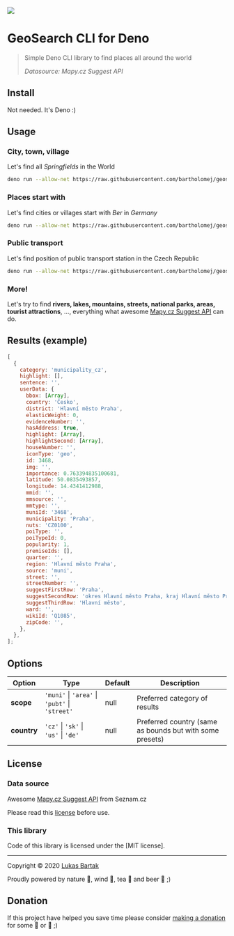 ![](https://github.com/COEXCZ/geosearch/workflows/Build%20&%20Run%20tests%20&%20Publish/badge.svg)

# GeoSearch CLI for Deno

> Simple Deno CLI library to find places all around the world
>
> _Datasource: Mapy.cz Suggest API_

## Install

Not needed. It's Deno :)

## Usage

### City, town, village

Let's find all _Springfields_ in the World

```bash
deno run --allow-net https://raw.githubusercontent.com/bartholomej/geosearch-deno/master/mod.ts --phrase Springfield --scope muni

```

### Places start with

Let's find cities or villages start with _Ber_ in _Germany_

```bash
deno run --allow-net https://raw.githubusercontent.com/bartholomej/geosearch-deno/master/mod.ts --phrase Ber --scope muni --country de
```

### Public transport

Let's find position of public transport station in the Czech Republic

```bash
deno run --allow-net https://raw.githubusercontent.com/bartholomej/geosearch-deno/master/mod.ts --phrase kokořín --scope pubt --country cz
```

### More!

Let's try to find **rivers, lakes, mountains, streets, national parks, areas, tourist attractions**, ..., everything what awesome [Mapy.cz Suggest API](https://api.mapy.cz/view?page=suggestadv) can do.

## Results (example)

```javascript
[
  {
    category: 'municipality_cz',
    highlight: [],
    sentence: '',
    userData: {
      bbox: [Array],
      country: 'Česko',
      district: 'Hlavní město Praha',
      elasticWeight: 0,
      evidenceNumber: '',
      hasAddress: true,
      highlight: [Array],
      highlightSecond: [Array],
      houseNumber: '',
      iconType: 'geo',
      id: 3468,
      img: '',
      importance: 0.763394835100681,
      latitude: 50.0835493857,
      longitude: 14.4341412988,
      mmid: '',
      mmsource: '',
      mmtype: '',
      muniId: '3468',
      municipality: 'Praha',
      nuts: 'CZ0100',
      poiType: '',
      poiTypeId: 0,
      popularity: 1,
      premiseIds: [],
      quarter: '',
      region: 'Hlavní město Praha',
      source: 'muni',
      street: '',
      streetNumber: '',
      suggestFirstRow: 'Praha',
      suggestSecondRow: 'okres Hlavní město Praha, kraj Hlavní město Praha, Česko',
      suggestThirdRow: 'Hlavní město',
      ward: '',
      wikiId: 'Q1085',
      zipCode: '',
    },
  },
];
```

## Options

| Option      | Type                                           | Default | Description                                              |
| ----------- | ---------------------------------------------- | ------- | -------------------------------------------------------- |
| **scope**   | `'muni'` \| `'area'` \| `'pubt'` \| `'street'` | null    | Preferred category of results                            |
| **country** | `'cz'` \| `'sk'` \| `'us'` \| `'de'`           | null    | Preferred country (same as bounds but with some presets) |

## License

### Data source

Awesome [Mapy.cz Suggest API](https://api.mapy.cz/view?page=suggestadv) from Seznam.cz

Please read this [license](https://api.mapy.cz/#pact) before use.

### This library

Code of this library is licensed under the [MIT license].

---


Copyright &copy; 2020 [Lukas Bartak](http://bartweb.cz)

Proudly powered by nature 🗻, wind 💨, tea 🍵 and beer 🍺 ;)

## Donation

If this project have helped you save time please consider [making a donation](https://github.com/sponsors/bartholomej) for some 🍺 or 🍵 ;)
